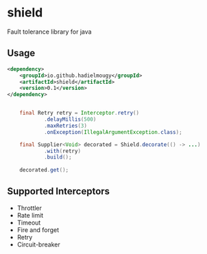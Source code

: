 # shield

Fault tolerance library for java

## Usage

```xml
<dependency>
    <groupId>io.github.hadielmougy</groupId>
    <artifactId>shield</artifactId>
    <version>0.1</version>
</dependency>
```

```java

    final Retry retry = Interceptor.retry()
            .delayMillis(500)
            .maxRetries(3)
            .onException(IllegalArgumentException.class);

    final Supplier<Void> decorated = Shield.decorate(() -> ...)
            .with(retry)
            .build();
    
    decorated.get();
```

## Supported Interceptors

* Throttler
* Rate limit
* Timeout
* Fire and forget
* Retry
* Circuit-breaker

